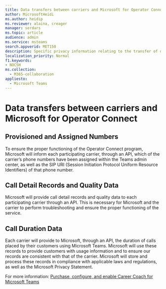 ```yaml
---
title: Data transfers between carriers and Microsoft for Operator Connect
author: MicrosoftHeidi
ms.author: heidip
ms.reviewer: alaina, creager
manager: serdars
ms.topic: article
audience: admin
ms.service: msteams
search.appverid: MET150
description: Specific privacy information relating to the transfer of data or information between carriers and Microsoft, specifically in relation to Operator Connect.
localization_priority: Normal
f1.keywords:
- NOCSH
ms.collection: 
  - M365-collaboration
appliesto: 
  - Microsoft Teams
---
```


# Data transfers between carriers and Microsoft for Operator Connect

## Provisioned and Assigned Numbers

To ensure the proper functioning of the Operator Connect program, Microsoft will inform each participating carrier, through an API, which of the carrier’s phone numbers have been assigned within the Teams admin center, as well as the SIP URI (Session Initiation Protocol Uniform Resource Identifiers) of that phone number.

## Call Detail Records and Quality Data

Microsoft will provide call detail records and quality data to each participating carrier through an API. This is necessary for Microsoft and the carrier to perform troubleshooting and ensure the proper functioning of the service.

## Call Duration Data

Each carrier will provide to Microsoft, through an API, the duration of calls placed by their customers using Microsoft Teams. Microsoft will use these records to provide customers with usage information and to ensure our records are consistent with that of the carrier. Microsoft will store and process these records in compliance with applicable laws and regulations, as well as the Microsoft Privacy Statement.

For more information:
[Purchase, configure, and enable Career Coach for Microsoft Teams](career-coach.md)

